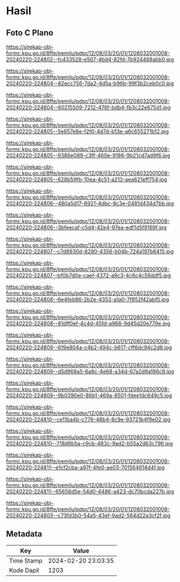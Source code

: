 # Hasil

## Foto C Plano

https://sirekap-obj-formc.kpu.go.id/8ffe/pemilu/pdpr/12/08/03/20/01/1208032001008-20240220-224802--fc433528-e507-4bd4-82fd-7b924488abb0.jpg

https://sirekap-obj-formc.kpu.go.id/8ffe/pemilu/pdpr/12/08/03/20/01/1208032001008-20240220-224804--82ecc756-7da2-4d5a-b96b-99f3b2ceb0c0.jpg

https://sirekap-obj-formc.kpu.go.id/8ffe/pemilu/pdpr/12/08/03/20/01/1208032001008-20240220-224804--60215509-7212-476f-bdb4-fb3c22e675d1.jpg

https://sirekap-obj-formc.kpu.go.id/8ffe/pemilu/pdpr/12/08/03/20/01/1208032001008-20240220-224805--5e657e8e-f2f0-4d7d-b13e-a6c655271b12.jpg

https://sirekap-obj-formc.kpu.go.id/8ffe/pemilu/pdpr/12/08/03/20/01/1208032001008-20240220-224805--9386e089-c3ff-460e-9186-9b21cd7ad9f6.jpg

https://sirekap-obj-formc.kpu.go.id/8ffe/pemilu/pdpr/12/08/03/20/01/1208032001008-20240220-224805--628b59fb-10ea-4c51-a213-aea621eff754.jpg

https://sirekap-obj-formc.kpu.go.id/8ffe/pemilu/pdpr/12/08/03/20/01/1208032001008-20240220-224806--480a5d17-6921-4dbc-8c3e-0481d434d7bb.jpg

https://sirekap-obj-formc.kpu.go.id/8ffe/pemilu/pdpr/12/08/03/20/01/1208032001008-20240220-224806--3bfeecaf-c5d4-42e4-97ea-edf1d5f9169f.jpg

https://sirekap-obj-formc.kpu.go.id/8ffe/pemilu/pdpr/12/08/03/20/01/1208032001008-20240220-224807--c7d8930d-8280-4356-b04b-724a197b6415.jpg

https://sirekap-obj-formc.kpu.go.id/8ffe/pemilu/pdpr/12/08/03/20/01/1208032001008-20240220-224807--bf0b7d0e-caef-4372-a9c3-4c6c4c56ddf5.jpg

https://sirekap-obj-formc.kpu.go.id/8ffe/pemilu/pdpr/12/08/03/20/01/1208032001008-20240220-224808--6e4feb86-2b2e-4353-a1a0-7f952f42abf5.jpg

https://sirekap-obj-formc.kpu.go.id/8ffe/pemilu/pdpr/12/08/03/20/01/1208032001008-20240220-224808--81dff0ef-4c4d-45fd-a968-9d45d20e779e.jpg

https://sirekap-obj-formc.kpu.go.id/8ffe/pemilu/pdpr/12/08/03/20/01/1208032001008-20240220-224809--619e804a-c4b2-494c-b617-cff6dc94c2d8.jpg

https://sirekap-obj-formc.kpu.go.id/8ffe/pemilu/pdpr/12/08/03/20/01/1208032001008-20240220-224809--d5d968a5-6a8c-4e68-a34d-67a2d9a186c8.jpg

https://sirekap-obj-formc.kpu.go.id/8ffe/pemilu/pdpr/12/08/03/20/01/1208032001008-20240220-224809--9b0390e0-86b1-469a-8501-fdee1dc649c5.jpg

https://sirekap-obj-formc.kpu.go.id/8ffe/pemilu/pdpr/12/08/03/20/01/1208032001008-20240220-224810--ce11ba4b-c776-46b4-8c9e-93721b4f9e02.jpg

https://sirekap-obj-formc.kpu.go.id/8ffe/pemilu/pdpr/12/08/03/20/01/1208032001008-20240220-224810--718d6b5a-c9cb-483c-9ad2-b55a2d63c796.jpg

https://sirekap-obj-formc.kpu.go.id/8ffe/pemilu/pdpr/12/08/03/20/01/1208032001008-20240220-224811--e1cf2cba-a97f-4fe0-ae03-701564614d4f.jpg

https://sirekap-obj-formc.kpu.go.id/8ffe/pemilu/pdpr/12/08/03/20/01/1208032001008-20240220-224811--65658d5e-54d0-4486-a423-dc70bcda227b.jpg

https://sirekap-obj-formc.kpu.go.id/8ffe/pemilu/pdpr/12/08/03/20/01/1208032001008-20240220-224803--c73fd3b0-54a5-43ef-9ad2-564d22a3cf2f.jpg


## Metadata

| Key        | Value               |
| ---------- | ------------------- |
| Time Stamp | 2024-02-20 23:03:35 |
| Kode Dapil | 1203                |



